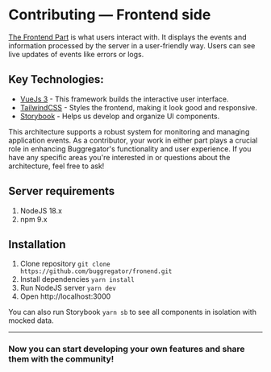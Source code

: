 # Contributing — Frontend side

[The Frontend Part](https://github.com/buggregator/frontend) is what users interact with. It displays the events and
information processed by the server in a user-friendly way. Users can see live updates of events like errors or logs.

## Key Technologies:

- [VueJs 3](https://v3.vuejs.org/) - This framework builds the interactive user interface.
- [TailwindCSS](https://tailwindcss.com/) - Styles the frontend, making it look good and responsive.
- [Storybook](https://storybook.js.org/) - Helps us develop and organize UI components.

This architecture supports a robust system for monitoring and managing application events. As a contributor, your work
in either part plays a crucial role in enhancing Buggregator's functionality and user experience. If you have any
specific areas you're interested in or questions about the architecture, feel free to ask!

## Server requirements

1. NodeJS 18.x
2. npm 9.x

## Installation

1. Clone repository `git clone https://github.com/buggregator/fronend.git`
2. Install dependencies `yarn install`
3. Run NodeJS server `yarn dev`
4. Open http://localhost:3000

You can also run Storybook `yarn sb` to see all components in isolation with mocked data.

---

### Now you can start developing your own features and share them with the community!